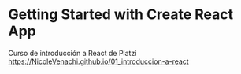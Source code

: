 # Getting Started with Create React App

Curso de introducción a React de Platzi https://NicoleVenachi.github.io/01_introduccion-a-react